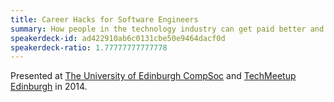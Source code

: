 ```yaml
---
title: Career Hacks for Software Engineers
summary: How people in the technology industry can get paid better and get their dream job by learning from my career mistakes.
speakerdeck-id: ad422910ab6c0131cbe50e9464dacf0d
speakerdeck-ratio: 1.77777777777778
---
```

Presented at [The University of Edinburgh CompSoc](https://comp-soc.com/) and [TechMeetup Edinburgh](http://techmeetup.co.uk/) in 2014.
